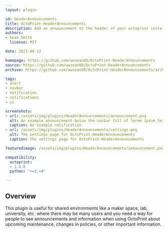 ```yaml
---
layout: plugin

id: HeaderAnnouncements
title: OctoPrint-HeaderAnnouncements
description: Add an announcement to the header of your octoprint install for use in a shared environment
authors:
- Sean Smith
  license: MIT

date: 2021-09-12

homepage: https://github.com/wwsean08/OctoPrint-HeaderAnnouncements
source: https://github.com/wwsean08/OctoPrint-HeaderAnnouncements
archive: https://github.com/wwsean08/OctoPrint-HeaderAnnouncements/archive/master.zip

tags:
- alert
- navbar
- notification
- notifications
- ui

screenshots:
- url: /assets/img/plugins/HeaderAnnouncements/announcement.png
  alt: An example announcement below the navbar full of lorem ipsum text
  caption: An example notification
- url: /assets/img/plugins/HeaderAnnouncements/settings.png
  alt: The settings page for OctoPrint-HeaderAnnouncements
  caption: The settings page for OctoPrint-HeaderAnnouncements

featuredimage: /assets/img/plugins/HeaderAnnouncements/announcement.png

compatibility:
  octoprint:
  - 1.4.0
  python: ">=3,<4"

---
```


## Overview

This plugin is useful for shared environments like a maker space, lab, university, etc. where there may be many users and you need a way for people to see announcements and information when using OctoPrint about upcoming maintenance, changes in policies, or other important information.
